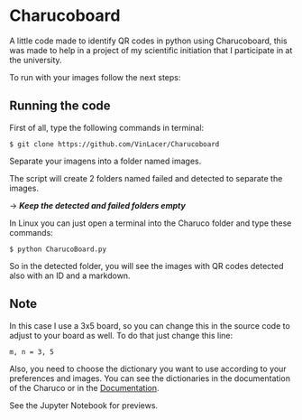 # Charucoboard
A little code made to identify QR codes in python using Charucoboard, this was made to help in a project of my scientific initiation that I participate in at the university.

To run with your images follow the next steps:

## Running the code

First of all, type the following commands in terminal:
```
$ git clone https://github.com/VinLacer/Charucoboard
```

Separate your imagens into a folder named images.

The script will create 2 folders named failed and detected to separate the images.

-> ***Keep the detected and failed folders empty***

In Linux you can just open a terminal into the Charuco folder and type these commands:

```
$ python CharucoBoard.py
```

So in the detected folder, you will see the images with QR codes detected also with an ID and a markdown. 

## Note

In this case I use a 3x5 board, so you can change this in the source code to adjust to your board as well. To do that just change this line:

```
m, n = 3, 5
```
Also, you need to choose the dictionary you want to use according to your preferences and images. You can see the dictionaries in the documentation of the Charuco or in the [Documentation](https://docs.opencv.org/3.4/d9/d6a/group__aruco.html#ggac84398a9ed9dd01306592dd616c2c975a6df6c3ad38ac44ea1546ef4f4841f310).



See the Jupyter Notebook for previews.
